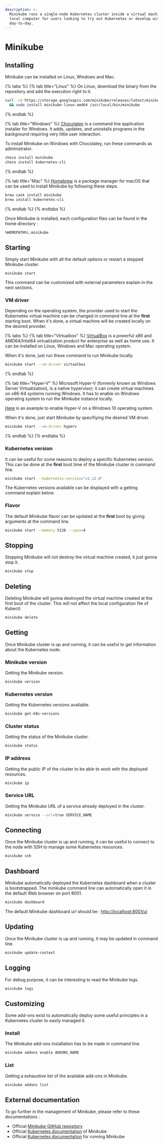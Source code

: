 ```yaml
---
description: >-
  Minikube runs a single-node Kubernetes cluster inside a virtual machine on
  local computer for users looking to try out Kubernetes or develop with it 
  day-to-day.
---
```


# Minikube

## Installing

Minikube can be installed on Linux, Windows and Mac.

{% tabs %}
{% tab title="Linux" %}
On Linux, download the binary from the repository and add the execution right to it.

```bash
curl -LO https://storage.googleapis.com/minikube/releases/latest/minikube-linux-amd64 \
  && sudo install minikube-linux-amd64 /usr/local/bin/minikube
```
{% endtab %}

{% tab title="Windows" %}
[Chocolatey](https://chocolatey.org/) is a command line application installer for Windows. It adds, updates, and uninstalls programs in the background requiring very little user interaction.

To install Minikube on Windows with Chocolatey, run these commands as administrator.

```bash
choco install minikube
choco install kubernetes-cli
```
{% endtab %}

{% tab title="Mac" %}
[Homebrew](https://brew.sh/) is a package manager for macOS that can be used to install Minikube by following these steps.

```bash
brew cask install minikube
brew install kubernetes-cli
```
{% endtab %}
{% endtabs %}

Once Minikube is installed, each configuration files can be found in the home directory : 

```bash
%HOMEPATH%\.minikube
```

## Starting

Simply start Minikube with all the default options or restart a stopped Minikube cluster.

```text
minikube start
```

This command can be customized with external parameters explain in the next sections.

### VM driver

Depending on the operating system, the provider used to start the Kubernetes virtual machine can be changed in command line at the **first** starting boot. When it's done, a virtual machine will be created locally on the desired provider.

{% tabs %}
{% tab title="Virtualbox" %}
[VirtualBox](https://www.virtualbox.org/) is a powerful x86 and AMD64/Intel64 virtualization product for enterprise as well as home use. It can be installed on Linux, Windows and Mac operating system.

When it's done, just run these command to run Minikube locally.

```bash
minikube start --vm-driver virtualbox
```
{% endtab %}

{% tab title="Hyper-V" %}
Microsoft Hyper-V \(formerly known as Windows Server Virtualization\), is a native hypervisor; it can create virtual machines on x86-64 systems running Windows. It has to enable on Windows operating system to run the Minikube instance locally.

[Here](https://docs.microsoft.com/en-us/virtualization/hyper-v-on-windows/quick-start/enable-hyper-v) is an example to enable Hyper-V on a Windows 10 operating system.

When it's done, just start Minikube by specifiying the desired VM driver.

```bash
minikube start --vm-driver hyperv
```
{% endtab %}
{% endtabs %}

### Kubernetes version

It can be useful for some reasons to deploy a specific Kubernetes version. This can be done at the **first** boot time of the Minikube cluster in command line.

```bash
minikube start --kubernetes-version="v1.12.0"
```

The Kubernetes versions available can be displayed with a getting command explain below.

### Flavor

The default Minikube flavor can be updated at the **first** boot by giving arguments at the command line.

```bash
minikube start --memory 5120 --cpus=4
```

## Stopping

Stopping Minikube will not destroy the virtual machine created, it just gonna stop it.

```bash
minikube stop
```

## Deleting

Deleting Minikube will gonna destroyed the virtual machine created at the first boot of the cluster. This will not affect the local configuration file of Kubectl.

```bash
minikube delete
```

## Getting

Once Minikube cluster is up and running, it can be useful to get information about the Kubernetes node.

### Minikube version

Getting the Minikube version.

```bash
minikube version
```

### Kubernetes version

Getting the Kubernetes versions available.

```bash
minikube get-k8s-versions
```

### Cluster status

Getting the status of the Minikube cluster.

```bash
minikube status
```

### IP address

Getting the public IP of the cluster to be able to work with the deployed resources.

```bash
minikube ip
```

### Service URL

Getting the Minikube URL of a service already deployed in the cluster.

```bash
minikube service --url=true SERVICE_NAME
```

## Connecting

Once the Minikube cluster is up and running, it can be useful to connect to the node with SSH to manage some Kubernetes resources.

```bash
minikube ssh
```

## Dashboard

Minikube automatically deployed the Kubernetes dashboard when a cluster is bootstrapped. The minikube command line can automatically open it in the default Web browser on port 8001.

```bash
minikube dashboard
```

The default Minikube dashboard url should be : [http://localhost:8001/ui](http://localhost:8001/ui)

## Updating

Once the Minikube cluster is up and running, it may be updated in command line.

```bash
minikube update-context
```

## Logging

For debug purpose, it can be interesting to read the Minikube logs.

```bash
minikube logs
```

## Customizing

Some add-ons exist to automatically deploy some useful principles in a Kubernetes cluster to easily managed it.

### Install

The Minikube add-ons installation has to be made in command line.

```bash
minikube addons enable ADDONS_NAME
```

### List

Getting a exhaustive list of the available add-ons in Minikube.

```bash
minikube addons list
```

## External documentation

To go further in the management of Minikube, please refer to these documentations :

* Official [Minikube GitHub repository](https://github.com/kubernetes/minikube)
* Official [Kubernetes documentation](https://kubernetes.io/docs/tasks/tools/install-minikube/) of Minikube
* Official [Kubernetes documentation](https://kubernetes.io/docs/setup/minikube/) for running Minikube



